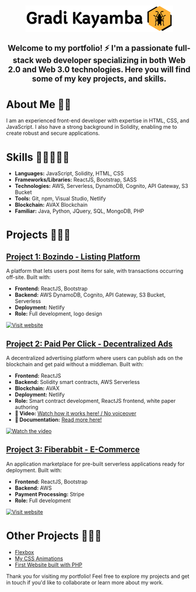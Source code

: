 <div align="center">
  <img src="https://github.com/gradikay/Gradi-Kayamba-Project/blob/master/gradiLogoOrange.png" alt="Watch the video" align="center">
</div>

##
<div align="center">
  <h2> <b>Welcome to my portfolio! ⚡️ I'm a passionate full-stack web developer specializing in both Web 2.0 and Web 3.0 technologies. Here you will find some of my key projects, and skills. </b> </h2>
</div>

# About Me 👨‍💻

I am an experienced front-end developer with expertise in HTML, CSS, and JavaScript. I also have a strong background in Solidity, enabling me to create robust and secure applications.

# Skills 🌟🌟🌟🌟🌟

- **Languages:** JavaScript, Solidity, HTML, CSS
- **Frameworks/Libraries:** ReactJS, Bootstrap, SASS
- **Technologies:** AWS, Serverless, DynamoDB, Cognito, API Gateway, S3 Bucket
- **Tools:** Git, npm, Visual Studio, Netlify
- **Blockchain:** AVAX Blockchain
- **Familiar:** Java, Python, JQuery, SQL, MongoDB, PHP

# Projects 🚀🚀🚀

## [Project 1: Bozindo - Listing Platform](https://awesome-stonebraker-e3aee6.netlify.app/)
A platform that lets users post items for sale, with transactions occurring off-site. Built with:
- **Frontend:** ReactJS, Bootstrap
- **Backend:** AWS DynamoDB, Cognito, API Gateway, S3 Bucket, Serverless
- **Deployment:** Netlify
- **Role:** Full development, logo design

<a href="https://awesome-stonebraker-e3aee6.netlify.app/">
  <img src="https://github.com/gradikay/Gradi-Project/blob/master/bozindoimg.png" alt="Visit website" width="550" height="300">
</a>

## [Project 2: Paid Per Click - Decentralized Ads](https://epic-shannon-6ad85f.netlify.app)
A decentralized advertising platform where users can publish ads on the blockchain and get paid without a middleman. Built with:
- **Frontend:** ReactJS
- **Backend:** Solidity smart contracts, AWS Serverless
- **Blockchain:** AVAX
- **Deployment:** Netlify
- **Role:** Smart contract development, ReactJS frontend, white paper authoring
- **🎥 Video:** [Watch how it works here! / No voiceover](https://drive.google.com/file/d/1K7QZex-g5IsxnKAeGUUJFnQYVDWamfbb/view)
- **📝 Documentation:** [Read more here!](https://paidperclick.gitbook.io/ppec-document)

<a href="https://drive.google.com/file/d/1K7QZex-g5IsxnKAeGUUJFnQYVDWamfbb/view">
  <img src="https://github.com/gradikay/Gradi-Project/blob/master/image_originalm.png" alt="Watch the video" width="550" height="300">
</a>

## [Project 3: Fiberabbit - E-Commerce](https://github.com/gradikay/Gradi-Project/blob/master/image_original.png)
An application marketplace for pre-built serverless applications ready for deployment. Built with:
- **Frontend:** ReactJS, Bootstrap
- **Backend:** AWS
- **Payment Processing:** Stripe
- **Role:** Full development

<a href="https://reverent-engelbart-757f30.netlify.app/">
  <img src="https://github.com/gradikay/Gradi-Project/blob/master/image_original.png" alt="Visit website" width="550" height="300">
</a>

# Other Projects 🚀🚀🚀

- [Flexbox](https://github.com/gradikay/Gradi-Kayamba-Project/blob/master/flexbox2.JPG)
- [My CSS Animations](https://gradikay.github.io/css-animation-/)
- [First Website built with PHP](https://peaceful-shannon-1ef48e.netlify.app/)


Thank you for visiting my portfolio! Feel free to explore my projects and get in touch if you'd like to collaborate or learn more about my work.
